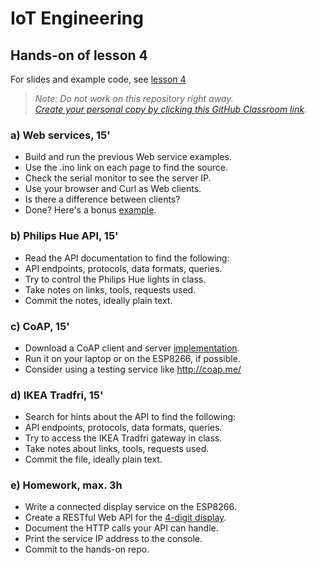 # IoT Engineering
## Hands-on of lesson 4
For slides and example code, see [lesson 4](../../../fhnw-iot/blob/master/04/README.md)

> *Note: Do not work on this repository right away.*<br/>
> *[Create your personal copy by clicking this GitHub Classroom link](https://classroom.github.com/a/WjOcvqIp).*

### a) Web services, 15'
* Build and run the previous Web service examples.
* Use the .ino link on each page to find the source.
* Check the serial monitor to see the server IP.
* Use your browser and Curl as Web clients.
* Is there a difference between clients?
* Done? Here's a bonus [example](https://github.com/tamberg/fhnw-iot/blob/master/04/Arduino/ESP8266_WebServerSecureBasicAuth/ESP8266_WebServerSecureBasicAuth.ino).

### b) Philips Hue API, 15'
* Read the API documentation to find the following:
* API endpoints, protocols, data formats, queries.
* Try to control the Philips Hue lights in class.
* Take notes on links, tools, requests used.
* Commit the notes, ideally plain text.

### c) CoAP, 15'
* Download a CoAP client and server [implementation](https://coap.technology/impls.html).
* Run it on your laptop or on the ESP8266, if possible.
* Consider using a testing service like http://coap.me/

### d) IKEA Tradfri, 15'
* Search for hints about the API to find the following:
* API endpoints, protocols, data formats, queries.
* Try to access the IKEA Tradfri gateway in class.
* Take notes about links, tools, requests used.
* Commit the file, ideally plain text.

### e) Homework, max. 3h
* Write a connected display service on the ESP8266.
* Create a RESTful Web API for the [4-digit display](https://github.com/tamberg/fhnw-iot/wiki/Grove-Actuators#4-digit-display).
* Document the HTTP calls your API can handle.
* Print the service IP address to the console.
* Commit to the hands-on repo.
